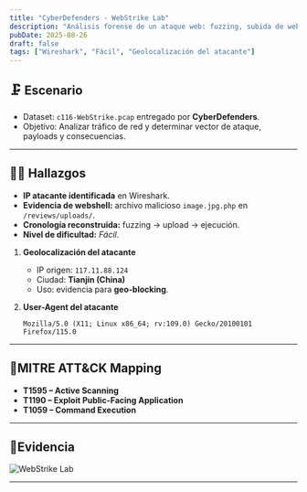 ```yaml
---
title: "CyberDefenders - WebStrike Lab"
description: "Análisis forense de un ataque web: fuzzing, subida de webshell y explotación."
pubDate: 2025-08-26
draft: false
tags: ["Wireshark", "Fácil", "Geolocalización del atacante"]
---
```


## 🗜️ Escenario
- Dataset: `c116-WebStrike.pcap` entregado por **CyberDefenders**.  
- Objetivo: Analizar tráfico de red y determinar vector de ataque, payloads y consecuencias.  

---

## 🕵️‍♂️ Hallazgos

- **IP atacante identificada** en Wireshark.  
- **Evidencia de webshell:** archivo malicioso `image.jpg.php` en `/reviews/uploads/`.  
- **Cronología reconstruida:** fuzzing → upload → ejecución.  
- **Nivel de dificultad:** *Fácil*.  

1. **Geolocalización del atacante**  
   - IP origen: `117.11.88.124`  
   - Ciudad: **Tianjin (China)**  
   - Uso: evidencia para **geo-blocking**.  

2. **User-Agent del atacante**  
   ```http
   Mozilla/5.0 (X11; Linux x86_64; rv:109.0) Gecko/20100101 Firefox/115.0
---

## 🧱MITRE ATT&CK Mapping

- **T1595 – Active Scanning**  
- **T1190 – Exploit Public-Facing Application**  
- **T1059 – Command Execution**  

---

## 🎯Evidencia

![WebStrike Lab](../../../public/fonts/evidencia-upload-php.png)

---


